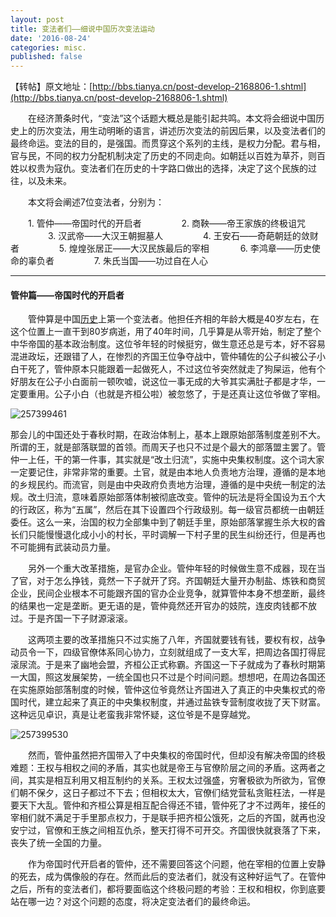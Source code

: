 ```yaml
---
layout: post
title: 变法者们——细说中国历次变法运动
date: '2016-08-24'
categories: misc.
published: false
---
```


【转帖】原文地址：[http://bbs.tianya.cn/post-develop-2168806-1.shtml](http://bbs.tianya.cn/post-develop-2168806-1.shtml)



　　在经济萧条时代，“变法”这个话题大概总是能引起共鸣。本文将会细说中国历史上的历次变法，用生动明晰的语言，讲述历次变法的前因后果，以及变法者们的最终命运。变法的目的，是强国。而贯穿这个系列的主线，是权力分配。君与相，官与民，不同的权力分配机制决定了历史的不同走向。如朝廷以百姓为草芥，则百姓以权贵为寇仇。变法者们在历史的十字路口做出的选择，决定了这个民族的过往，以及未来。

　　本文将会阐述7位变法者，分别为：

　　1. 管仲——帝国时代的开启者
　　
　　2. 商鞅——帝王家族的终极诅咒
　　
　　3. 汉武帝——大汉王朝掘墓人
　　
　　4. 王安石——奇葩朝廷的敛财者
　　
　　5. 煌煌张居正——大汉民族最后的宰相
　
　　6. 李鸿章——历史使命的辜负者
　　
　　7. 朱氏当国——功过自在人心

---------------



#### 管仲篇——帝国时代的开启者

　　管仲算是中国[历史](http://groups.tianya.cn/list-9214-1.shtml)上第一个变法者。他担任齐相的年龄大概是40岁左右，在这个位置上一直干到80岁病逝，用了40年时间，几乎算是从零开始，制定了整个中华帝国的基本政治制度。这位爷年轻的时候挺穷，做生意还总是亏本，好不容易混进政坛，还跟错了人，在惨烈的齐国王位争夺战中，管仲辅佐的公子纠被公子小白干死了，管仲原本只能跟着一起做死人，不过这位爷突然就走了狗屎运，他有个好朋友在公子小白面前一顿吹嘘，说这位一事无成的大爷其实满肚子都是才华，一定要重用。公子小白（也就是齐桓公啦）被忽悠了，于是还真让这位爷做了宰相。

 ![257399461](https://github.com/zgli1980/zgli1980.github.io/blob/master/_src/2016-08-24-变法者们/1.png?raw=true)



那会儿的中国还处于春秋时期，在政治体制上，基本上跟原始部落制度差别不大。所谓的王，就是部落联盟的首领。而周天子也只不过是个最大的部落盟主罢了。管仲一上任，干的第一件事，其实就是“改土归流”，实施中央集权制度。这个词大家一定要记住，非常非常的重要。土官，就是由本地人负责地方治理，遵循的是本地的乡规民约。而流官，则是由中央政府负责地方治理，遵循的是中央统一制定的法规。改土归流，意味着原始部落体制被彻底改变。管仲的玩法是将全国设为五个大的行政区，称为“五属”，然后在其下设置四个行政级别。每一级官员都统一由朝廷委任。这么一来，治国的权力全部集中到了朝廷手里，原始部落掌握生杀大权的酋长们只能慢慢退化成小小的村长，平时调解一下村子里的民生纠纷还行，但是再也不可能拥有武装动员力量。

　　另外一个重大改革措施，是官办企业。管仲年轻的时候做生意不成器，现在当了官，对于怎么挣钱，竟然一下子就开了窍。齐国朝廷大量开办制盐、炼铁和商贸企业，民间企业根本不可能跟齐国的官办企业竞争，就算管仲本身不想垄断，最终的结果也一定是垄断。更无语的是，管仲竟然还开官办的妓院，连皮肉钱都不放过。于是齐国一下子财源滚滚。

　　这两项主要的改革措施只不过实施了八年，齐国就要钱有钱，要权有权，战争动员令一下，四级官僚体系同心协力，立刻就组成了一支大军，把周边各国打得屁滚尿流。于是来了幽地会盟，齐桓公正式称霸。齐国这一下子就成为了春秋时期第一大国，照这发展架势，一统全国也只不过是个时间问题。想想吧，在周边各国还在实施原始部落制度的时候，管仲这位爷竟然让齐国进入了真正的中央集权式的帝国时代，建立起来了真正的中央集权制度，并通过盐铁专营制度收拢了天下财富。这种远见卓识，真是让老蛮我非常怀疑，这位爷是不是穿越党。

 ![257399530](https://github.com/zgli1980/zgli1980.github.io/blob/master/_src/2016-08-24-变法者们/2.png?raw=true)

　　然而，管仲虽然把齐国带入了中央集权的帝国时代，但却没有解决帝国的终极难题：王权与相权之间的矛盾，其实也就是帝王与官僚阶层之间的矛盾。这两者之间，其实是相互利用又相互制约的关系。王权太过强盛，穷奢极欲为所欲为，官僚们朝不保夕，这日子都过不下去；但相权太大，官僚们结党营私贪赃枉法，一样是要天下大乱。管仲和齐桓公算是相互配合得还不错，管仲死了才不过两年，接任的宰相们就不满足于手里那点权力，于是联手把齐桓公饿死，之后的齐国，就再也没安宁过，官僚和王族之间相互仇杀，整天打得不可开交。齐国很快就衰落了下来，丧失了统一全国的力量。

　　作为帝国时代开启者的管仲，还不需要回答这个问题，他在宰相的位置上安静的死去，成为偶像般的存在。然而此后的变法者们，就没有这种好运气了。在管仲之后，所有的变法者们，都将要面临这个终极问题的考验：王权和相权，你到底要站在哪一边？对这个问题的态度，将决定变法者们的最终命运。

